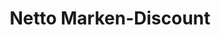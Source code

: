 ---
title: "Netto Marken-Discount"
url: /werdau/netto-marken-discount-pestalozzistrasse/
shop: Supermarkt
---